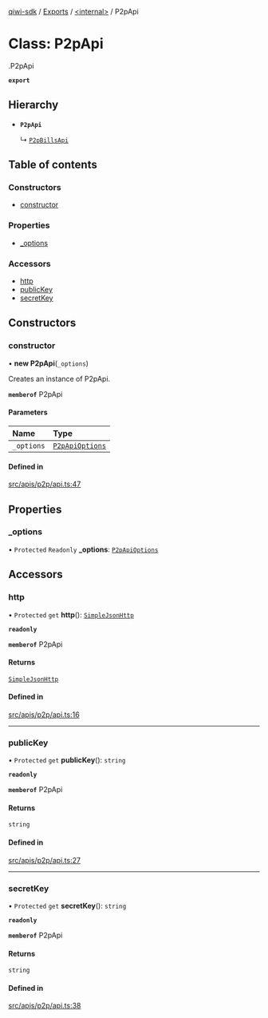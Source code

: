 [qiwi-sdk](../README.md) / [Exports](../modules.md) / [<internal\>](../modules/internal_.md) / P2pApi

# Class: P2pApi

[<internal>](../modules/internal_.md).P2pApi

**`export`**

## Hierarchy

- **`P2pApi`**

  ↳ [`P2pBillsApi`](internal_.P2pBillsApi.md)

## Table of contents

### Constructors

- [constructor](internal_.P2pApi.md#constructor)

### Properties

- [\_options](internal_.P2pApi.md#_options)

### Accessors

- [http](internal_.P2pApi.md#http)
- [publicKey](internal_.P2pApi.md#publickey)
- [secretKey](internal_.P2pApi.md#secretkey)

## Constructors

### constructor

• **new P2pApi**(`_options`)

Creates an instance of P2pApi.

**`memberof`** P2pApi

#### Parameters

| Name | Type |
| :------ | :------ |
| `_options` | [`P2pApiOptions`](../interfaces/QIWI.P2pApiOptions.md) |

#### Defined in

[src/apis/p2p/api.ts:47](https://github.com/AlexXanderGrib/node-qiwi-sdk/blob/d0770ca/src/apis/p2p/api.ts#L47)

## Properties

### \_options

• `Protected` `Readonly` **\_options**: [`P2pApiOptions`](../interfaces/QIWI.P2pApiOptions.md)

## Accessors

### http

• `Protected` `get` **http**(): [`SimpleJsonHttp`](internal_.SimpleJsonHttp.md)

**`readonly`**

**`memberof`** P2pApi

#### Returns

[`SimpleJsonHttp`](internal_.SimpleJsonHttp.md)

#### Defined in

[src/apis/p2p/api.ts:16](https://github.com/AlexXanderGrib/node-qiwi-sdk/blob/d0770ca/src/apis/p2p/api.ts#L16)

___

### publicKey

• `Protected` `get` **publicKey**(): `string`

**`readonly`**

**`memberof`** P2pApi

#### Returns

`string`

#### Defined in

[src/apis/p2p/api.ts:27](https://github.com/AlexXanderGrib/node-qiwi-sdk/blob/d0770ca/src/apis/p2p/api.ts#L27)

___

### secretKey

• `Protected` `get` **secretKey**(): `string`

**`readonly`**

**`memberof`** P2pApi

#### Returns

`string`

#### Defined in

[src/apis/p2p/api.ts:38](https://github.com/AlexXanderGrib/node-qiwi-sdk/blob/d0770ca/src/apis/p2p/api.ts#L38)
